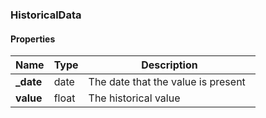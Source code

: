 

[//]: # (CLASS:HistoricalData)

[//]: # (KIND:object)

### HistoricalData

#### Properties

[//]: # (START_DEFINITION)

Name | Type | Description
------------ | ------------- | -------------
**_date** | date | The date that the value is present &nbsp;
**value** | float | The historical value &nbsp;

[//]: # (END_DEFINITION)



